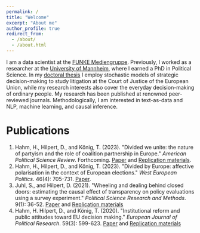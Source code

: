 ```yaml
---
permalink: /
title: "Welcome"
excerpt: "About me"
author_profile: true
redirect_from: 
  - /about/
  - /about.html
---
```


I am a data scientist at the [FUNKE Mediengruppe](https://www.funkemedien.de/de/). Previously, I worked as a researcher at the [University of Mannheim](https://www.uni-mannheim.de/gess/), where I earned a PhD in Political Science. In my [doctoral thesis](https://madoc.bib.uni-mannheim.de/63025/) I employ stochastic models of strategic decision-making to study litigation at the Court of Justice of the European Union, while my research interests also cover the everyday decision-making of ordinary people. My research has been published at renowned peer-reviewed journals. Methodologically, I am interested in text-as-data and NLP, machine learning, and causal inference. 



Publications
======
1. Hahm, H., Hilpert, D., and König, T. (2023). &quot;Divided we unite: the nature of partyism and the role of coalition partnership in Europe.&quot; <i>American Political Science Review</i>. Forthcoming. [Paper](https://doi.org/10.1017/S0003055423000266) and [Replication materials](https://dataverse.harvard.edu/dataset.xhtml?persistentId=doi:10.7910/DVN/YCDJNT). 
1. Hahm, H., Hilpert, D., and König, T. (2023). &quot;Divided by Europe: affective polarisation in the context of European elections.&quot; <i>West European Politics</i>. 46(4): 705-731. [Paper](https://www.tandfonline.com/doi/full/10.1080/01402382.2022.2133277). 
1. Juhl, S., and  Hilpert, D. (2021). &quot;Wheeling and dealing behind closed doors: estimating the causal effect of transparency on policy evaluations using a survey experiment.&quot; <i>Political Science Research and Methods</i>. 9(1): 36-52. [Paper](https://www.cambridge.org/core/journals/political-science-research-and-methods/article/wheeling-and-dealing-behind-closed-doors-estimating-the-causal-effect-of-transparency-on-policy-evaluations-using-a-survey-experiment/F38E9DCA76E8DA5B44D44CA81C1BFF1A) and [Replication materials](https://dataverse.harvard.edu/dataset.xhtml?persistentId=doi:10.7910/DVN/GAPIQO) 
1. Hahm, H. Hilpert, D., and König, T. (2020). &quot;Institutional reform and public attitudes toward EU decision making.&quot; <i>European Journal of Political Research</i>. 59(3): 599-623. [Paper](https://ejpr.onlinelibrary.wiley.com/doi/full/10.1111/1475-6765.12361) and [Replication materials](https://ejpr.onlinelibrary.wiley.com/action/downloadSupplement?doi=10.1111\%2F1475-6765.12361&file=ejpr12361-sup-0002-SuppMat.docx)



